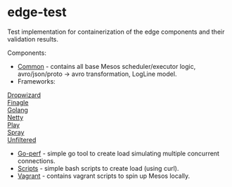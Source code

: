 # edge-test
Test implementation for containerization of the edge components and their validation results.

Components:

* [Common](https://github.com/CiscoCloud/edge-test/tree/master/common/) - contains all base Mesos scheduler/executor logic, avro/json/proto -> avro transformation, LogLine model.
* Frameworks: 

[Dropwizard](https://github.com/CiscoCloud/edge-test/tree/master/dropwizard)   
[Finagle](https://github.com/CiscoCloud/edge-test/tree/master/finagle)   
[Golang](https://github.com/CiscoCloud/edge-test/tree/master/golang)   
[Netty](https://github.com/CiscoCloud/edge-test/tree/master/netty)   
[Play](https://github.com/CiscoCloud/edge-test/tree/master/play)   
[Spray](https://github.com/CiscoCloud/edge-test/tree/master/spray)   
[Unfiltered](https://github.com/CiscoCloud/edge-test/tree/master/unfiltered)   

* [Go-perf](https://github.com/CiscoCloud/edge-test/tree/master/go-perf) - simple go tool to create load simulating multiple concurrent connections.
* [Scripts](https://github.com/CiscoCloud/edge-test/tree/master/scripts) - simple bash scripts to create load (using curl).
* [Vagrant](https://github.com/CiscoCloud/edge-test/tree/master/vagrant) - contains vagrant scripts to spin up Mesos locally.